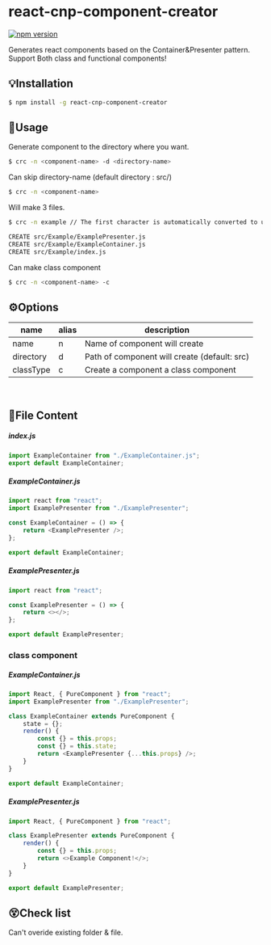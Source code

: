 # react-cnp-component-creator

[![npm version](https://badge.fury.io/js/react-cnp-component-creator.svg)](https://badge.fury.io/js/react-cnp-component-creator)

Generates react components based on the Container&Presenter pattern. <br>
Support Both class and functional components!

## 💡Installation

```bash
$ npm install -g react-cnp-component-creator
```

## 📖Usage

Generate component to the directory where you want.

```bash
$ crc -n <component-name> -d <directory-name>
```

Can skip directory-name (default directory : src/)

```bash
$ crc -n <component-name>
```

Will make 3 files.

```bash
$ crc -n example // The first character is automatically converted to uppercase.

CREATE src/Example/ExamplePresenter.js
CREATE src/Example/ExampleContainer.js
CREATE src/Example/index.js
```

Can make class component

```bash
$ crc -n <component-name> -c
```

## ⚙️Options

| name      | alias | description                                  |
| --------- | ----- | -------------------------------------------- |
| name      | n     | Name of component will create                |
| directory | d     | Path of component will create (default: src) |
| classType | c     | Create a component a class component         |

<br>

## 📑File Content

##### index.js

```js
import ExampleContainer from "./ExampleContainer.js";
export default ExampleContainer;
```

##### ExampleContainer.js

```js
import react from "react";
import ExamplePresenter from "./ExamplePresenter";

const ExampleContainer = () => {
    return <ExamplePresenter />;
};

export default ExampleContainer;
```

##### ExamplePresenter.js

```js
import react from "react";

const ExamplePresenter = () => {
    return <></>;
};

export default ExamplePresenter;
```

### class component

##### ExampleContainer.js

```js
import React, { PureComponent } from "react";
import ExamplePresenter from "./ExamplePresenter";

class ExampleContainer extends PureComponent {
    state = {};
    render() {
        const {} = this.props;
        const {} = this.state;
        return <ExamplePresenter {...this.props} />;
    }
}

export default ExampleContainer;
```

##### ExamplePresenter.js

```js
import React, { PureComponent } from "react";

class ExamplePresenter extends PureComponent {
    render() {
        const {} = this.props;
        return <>Example Component!</>;
    }
}

export default ExamplePresenter;
```

## 😵Check list

Can't overide existing folder & file. <br>
